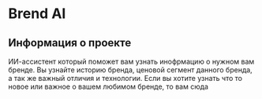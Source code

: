 # Brend AI

## Информация о проекте

ИИ-ассистент который поможет вам узнать инофрмацию о нужном вам бренде. Вы узнайте историю бренда, ценовой сегмент данного бренда, а так же важный отличия и технологии. Если вы хотите узнать что то новое или важное о вашем любимом бренде, то вам сюда